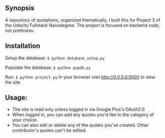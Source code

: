 ## Synopsis

A repository of quotations, organized thematically. I built this for Project 3 of the Udacity Fullstack Nanodegree. The project is focused on backend code, not prettiness. 

## Installation

Setup the database:
`$ python database_setup.py`

Populate the database:
`$ python popdb.py`

Run: 
`$ python project.py` 
In your browser visit http://0.0.0.0:5000 to view the site. 

## Usage:

- The site is read only unless logged in via Google Plus's OAuth2.0
- When logged in, you can add any quotes you'd like to the category of your choice. 
- You can also edit or delete any of the quotes you've created. Other contributor's quotes can't be edited. 